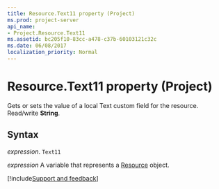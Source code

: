 ```yaml
---
title: Resource.Text11 property (Project)
ms.prod: project-server
api_name:
- Project.Resource.Text11
ms.assetid: bc205f10-83cc-a478-c37b-60103121c32c
ms.date: 06/08/2017
localization_priority: Normal
---
```



# Resource.Text11 property (Project)

Gets or sets the value of a local Text custom field for the resource. Read/write  **String**.


## Syntax

_expression_. `Text11`

_expression_ A variable that represents a [Resource](./Project.Resource.md) object.

[!include[Support and feedback](~/includes/feedback-boilerplate.md)]